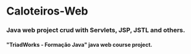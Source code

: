 # Caloteiros-Web 
### Java web project crud with Servlets, JSP, JSTL and others. 
#### "TriadWorks - Formação Java" java web course project. 
